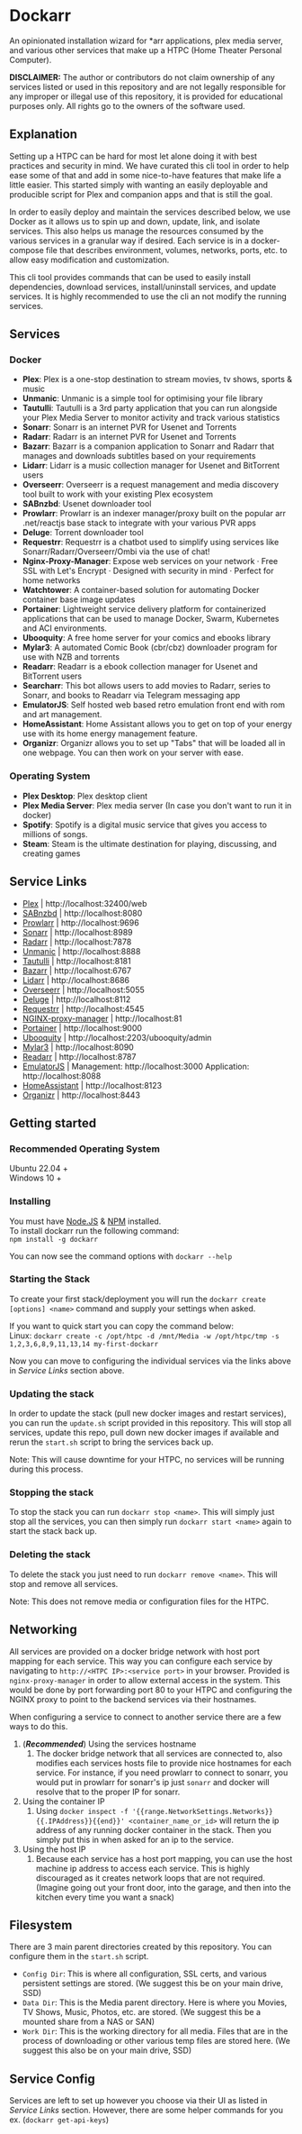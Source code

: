 # Dockarr
An opinionated installation wizard for *arr applications, plex media server, and various other services that make up a HTPC (Home Theater Personal Computer).

**DISCLAIMER:** The author or contributors do not claim ownership of any services listed or used in this repository and are not legally responsible for any 
improper or illegal use of this repository, it is provided for educational purposes only. All rights go to the owners of the software used.  

## Explanation
Setting up a HTPC can be hard for most let alone doing it with best practices and security in mind. We have curated this cli tool in
order to help ease some of that and add in some nice-to-have features that make life a little easier. This started simply with wanting an easily 
deployable and producible script for Plex and companion apps and that is still the goal. 

In order to easily deploy and maintain the services described below, we use Docker as it allows us to spin up and down, update, link, and isolate services. 
This also helps us manage the resources consumed by the various services in a granular way if desired. Each service is in a docker-compose file that describes 
environment, volumes, networks, ports, etc. to allow easy modification and customization. 

This cli tool provides commands that can be used to easily install dependencies, download services, install/uninstall services, and update services. 
It is highly recommended to use the cli an not modify the running services.

## Services

### Docker
- **Plex**: Plex is a one-stop destination to stream movies, tv shows, sports & music
- **Unmanic**: Unmanic is a simple tool for optimising your file library  
- **Tautulli**: Tautulli is a 3rd party application that you can run alongside your Plex Media Server to monitor activity and track various statistics  
- **Sonarr**: Sonarr is an internet PVR for Usenet and Torrents  
- **Radarr**: Radarr is an internet PVR for Usenet and Torrents  
- **Bazarr**: Bazarr is a companion application to Sonarr and Radarr that manages and downloads subtitles based on your requirements  
- **Lidarr**: Lidarr is a music collection manager for Usenet and BitTorrent users  
- **Overseerr**: Overseerr is a request management and media discovery tool built to work with your existing Plex ecosystem  
- **SABnzbd**: Usenet downloader tool  
- **Prowlarr**: Prowlarr is an indexer manager/proxy built on the popular arr .net/reactjs base stack to integrate with your various PVR apps  
- **Deluge**: Torrent downloader tool
- **Requestrr**: Requestrr is a chatbot used to simplify using services like Sonarr/Radarr/Overseerr/Ombi via the use of chat!
- **Nginx-Proxy-Manager**: Expose web services on your network · Free SSL with Let's Encrypt · Designed with security in mind · Perfect for home networks
- **Watchtower**: A container-based solution for automating Docker container base image updates
- **Portainer**: Lightweight service delivery platform for containerized applications that can be used to manage Docker, Swarm, Kubernetes and ACI environments.
- **Ubooquity**: A free home server for your comics and ebooks library
- **Mylar3**: A automated Comic Book (cbr/cbz) downloader program for use with NZB and torrents
- **Readarr**: Readarr is a ebook collection manager for Usenet and BitTorrent users
- **Searcharr**: This bot allows users to add movies to Radarr, series to Sonarr, and books to Readarr via Telegram messaging app
- **EmulatorJS**: Self hosted web based retro emulation front end with rom and art management.
- **HomeAssistant**: Home Assistant allows you to get on top of your energy use with its home energy management feature.
- **Organizr**: Organizr allows you to set up "Tabs" that will be loaded all in one webpage. You can then work on your server with ease.

### Operating System
- **Plex Desktop**: Plex desktop client
- **Plex Media Server**: Plex media server (In case you don't want to run it in docker)
- **Spotify**: Spotify is a digital music service that gives you access to millions of songs.
- **Steam**: Steam is the ultimate destination for playing, discussing, and creating games

## Service Links
- [Plex](https://plex.tv) | http://localhost:32400/web
- [SABnzbd](https://sabnzbd.org/) | http://localhost:8080
- [Prowlarr](https://github.com/Prowlarr/Prowlarr) | http://localhost:9696
- [Sonarr](https://sonarr.tv/) | http://localhost:8989
- [Radarr](https://radarr.video/) | http://localhost:7878
- [Unmanic](https://github.com/Unmanic/unmanic) | http://localhost:8888
- [Tautulli](https://tautulli.com/) | http://localhost:8181
- [Bazarr](https://www.bazarr.media/) | http://localhost:6767
- [Lidarr](https://lidarr.audio/) | http://localhost:8686
- [Overseerr](https://overseerr.dev/) | http://localhost:5055
- [Deluge](https://deluge-torrent.org/) | http://localhost:8112
- [Requestrr](https://github.com/darkalfx/requestrr) | http://localhost:4545
- [NGINX-proxy-manager](https://nginxproxymanager.com/) | http://localhost:81
- [Portainer](https://www.portainer.io/) | http://localhost:9000
- [Ubooquity](https://vaemendis.net/ubooquity/) | http://localhost:2203/ubooquity/admin
- [Mylar3](https://github.com/mylar3/mylar3) | http://localhost:8090
- [Readarr](https://readarr.com/) | http://localhost:8787
- [EmulatorJS](https://github.com/linuxserver/emulatorjs) | Management: http://localhost:3000 Application: http://localhost:8088
- [HomeAssistant](https://www.home-assistant.io/) | http://localhost:8123
- [Organizr](https://github.com/Organizr) | http://localhost:8443

## Getting started

### Recommended Operating System
Ubuntu 22.04 +  
Windows 10 +

### Installing
You must have [Node.JS](https://nodejs.org/en) & [NPM](https://www.npmjs.com/) installed.  
To install dockarr run the following command:  
`npm install -g dockarr`

You can now see the command options with `dockarr --help`

### Starting the Stack
To create your first stack/deployment you will run the `dockarr create [options] <name>` command and supply your settings when asked. 

If you want to quick start you can copy the command below:  
Linux: `dockarr create -c /opt/htpc -d /mnt/Media -w /opt/htpc/tmp -s 1,2,3,6,8,9,11,13,14 my-first-dockarr`  


Now you can move to configuring the individual services via the links above in *Service Links* section above.

### Updating the stack
In order to update the stack (pull new docker images and restart services), you can run the `update.sh` script provided in this repository. 
This will stop all services, update this repo, pull down new docker images if available and rerun the `start.sh` script to bring the services back up.

Note: This will cause downtime for your HTPC, no services will be running during this process. 

### Stopping the stack
To stop the stack you can run `dockarr stop <name>`. This will simply just stop all the services, you can then simply 
run `dockarr start <name>` again to start the stack back up.

### Deleting the stack
To delete the stack you just need to run `dockarr remove <name>`. This will stop and remove all services.

Note: This does not remove media or configuration files for the HTPC.

## Networking
All services are provided on a docker bridge network with host port mapping for each service. This way you can configure each service by navigating to `http://<HTPC IP>:<service port>` in your browser.
Provided is `nginx-proxy-manager` in order to allow external access in the system. This would be done by port forwarding port 80 to your HTPC and configuring the NGINX proxy to point to the backend services via their hostnames. 

When configuring a service to connect to another service there are a few ways to do this. 

1. (***Recommended***) Using the services hostname
   1. The docker bridge network that all services are connected to, also modifies each services hosts file to provide nice hostnames for each service. For instance, if you need prowlarr to connect to sonarr, you would put in prowlarr for sonarr's ip just `sonarr` and docker will resolve that to the proper IP for sonarr. 
2. Using the container IP
   1. Using `docker inspect -f '{{range.NetworkSettings.Networks}}{{.IPAddress}}{{end}}' <container_name_or_id>` will return the ip address of any running docker container in the stack. Then you simply put this in when asked for an ip to the service. 
3. Using the host IP
   1. Because each service has a host port mapping, you can use the host machine ip address to access each service. This is highly discouraged as it creates network loops that are not required.
      (Imagine going out your front door, into the garage, and then into the kitchen every time you want a snack)

## Filesystem
There are 3 main parent directories created by this repository. You can configure them in the `start.sh` script.

- `Config Dir`: This is where all configuration, SSL certs, and various persistent settings are stored. (We suggest this be on your main drive, SSD)  
- `Data Dir`: This is the Media parent directory. Here is where you Movies, TV Shows, Music, Photos, etc. are stored. (We suggest this be a mounted share from a NAS or SAN)  
- `Work Dir`: This is the working directory for all media. Files that are in the process of downloading or other various temp files are stored here. (We suggest this also be on your main drive, SSD)

## Service Config
Services are left to set up however you choose via their UI as listed in *Service Links* section. However, there are some 
helper commands for you ex. (`dockarr get-api-keys`)